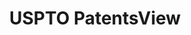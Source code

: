 ---
bigquery: https://console.cloud.google.com/bigquery?p=patents-public-data&d=patentsview&page=dataset
citation: Attribution should be given to PatentsView for use, distribution, or derivative
  works.
code: https://github.com/CSSIP-AIR/PatentsView-Code-Snippets/
contributors: USPTO
cost: None
description: 'PatentsView includes US patent data including raw data (summaries, applications,
  pregrant applications), disambugations of inventors and assignees, and inventor
  gender estimates.  Also foreign priority data, # of figures and sheets, and government
  interest statements.'
documentation: https://patentsview.org/query/builder-faqs
last_edit: Mon, 04 Apr 2022 19:02:57 GMT
location: https://patentsview.org/
maintained_by: USPTO
record_creation_timestamp: 12/2/2020 17:20:46
schema_fields: '[''attribution_status'', ''state'', ''group'', ''disamb_assignee_id_20190820'',
  ''disamb_inventor_id_20191231'', ''date'', ''status'', ''length'', ''disamb_inventor_id_20190312'',
  ''classification_level'', ''symbol_position'', ''role'', ''exemplary'', ''category'',
  ''country_transformed'', ''_102_date'', ''disamb_assignee_id_20191231'', ''disamb_inventor_id_20190820'',
  ''rule_47'', ''classification_status'', ''disamb_inventor_id_20180528'', ''disamb_inventor_id_20200929'',
  ''field_id'', ''designation'', ''classification_data_source'', ''text'', ''level_three'',
  ''county'', ''withdrawn'', ''application_id'', ''action_date'', ''disamb_inventor_id_20171226'',
  ''section'', ''county_fips'', ''classification_value'', ''disamb_inventor_id_20191008'',
  ''abstract'', ''level_two'', ''dependent'', ''rawassignee_id'', ''lawyer_id'', ''main_group'',
  ''fname'', ''name_last'', ''subclass_id'', ''disamb_inventor_id_20200331'', ''publication_number'',
  ''male_flag'', ''latlong'', ''longitude'', ''field_title'', ''organization_id'',
  ''lname'', ''variety'', ''term_extension'', ''sector_title'', ''disamb_assignee_id_20200331'',
  ''country'', ''city'', ''name_first'', ''disamb_inventor_id_20170808'', ''num'',
  ''ipc_version_indicator'', ''mainclass_id'', ''ipc_class'', ''series_code'', ''gi_statement'',
  ''term_grant'', ''disamb_assignee_id_20181127'', ''disamb_inventor_id_20181127'',
  ''num_figures'', ''disamb_assignee_id_20191008'', ''assignee_id'', ''disamb_assignee_id_20200630'',
  ''num_sheets'', ''sequence'', ''disamb_inventor_id_20171003'', ''lapse_of_patent'',
  ''disamb_inventor_id_20170307'', ''id'', ''number'', ''subclass'', ''disclaimer_date'',
  ''group_id'', ''contract_award_number'', ''f102_date'', ''uuid'', ''subcategory_id'',
  ''patent_id'', ''disamb_inventor_id_20201229'', ''level_one'', ''subgroup_id'',
  ''name'', ''f371_date'', ''applicant_type'', ''doctype'', ''disamb_inventor_id_20200630'',
  ''organization'', ''filename'', ''type'', ''_371_date'', ''relkind'', ''term_disclaimer'',
  ''disamb_assignee_id_20200929'', ''state_fips'', ''subsection_id'', ''rawinventor_id'',
  ''reldocno'', ''location_id'', ''kind'', ''citation_id'', ''num_claims'', ''rawlocation_id'',
  ''latitude'', ''doc_type'', ''deceased'', ''section_id'', ''inventor_id'', ''male'',
  ''title'', ''category_id'', ''disamb_assignee_id_20190312'', ''latin_name'', ''subgroup'',
  ''rel_id'']'
shortname: patentsview
tags:
- disambiguation
- United States
- gender
terms_of_use: Creative Commons Attribution 4.0 International License.
timeframe: 1963-1999
title: USPTO PatentsView
uuid: cf1780b1-e265-4e49-8d1d-83b9cfe0fd9a
---